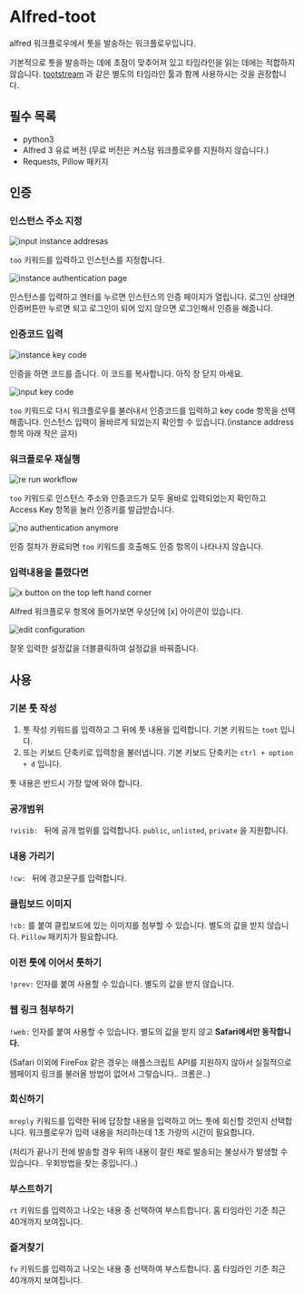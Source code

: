 # Alfred-toot

alfred 워크플로우에서 툿을 발송하는 워크플로우입니다.

기본적으로 툿을 발송하는 데에 초점이 맞추어져 있고 타임라인을 읽는 데에는 적합하지 않습니다. [tootstream](https://github.com/magicalraccoon/tootstream) 과 같은 별도의 타임라인 툴과 함께 사용하시는 것을 권장합니다.

## 필수 목록

- python3
- Alfred 3 유료 버전 (무료 버전은 커스텀 워크플로우를 지원하지 않습니다.)
- Requests, Pillow 패키지

## 인증

### 인스턴스 주소 지정

![input instance addresas](images/01.png)

`too` 키워드를 입력하고 인스턴스를 지정합니다.

![instance authentication page](images/02.png)

인스턴스를 입력하고 엔터를 누르면 인스턴스의 인증 페이지가 열립니다. 로그인 상태면 인증버튼만 누르면 되고 로그인이 되어 있지 않으면 로그인해서 인증을 해줍니다.

### 인증코드 입력

![instance key code](images/03.png)

인증을 하면 코드를 줍니다. 이 코드를 복사합니다. 아직 창 닫지 마세요.

![input key code](images/04.png)

`too` 키워드로 다시 워크플로우를 불러내서 인증코드를 입력하고 key code 항목을 선택해줍니다. 인스턴스 입력이 올바르게 되었는지 확인할 수 있습니다.(instance address 항목 아래 작은 글자)

### 워크플로우 재실행

![re run workflow](images/05.png)

`too` 키워드로 인스턴스 주소와 인증코드가 모두 올바로 입력되었는지 확인하고 Access Key 항목을 눌러 인증키를 발급받습니다.

![no authentication anymore](images/06.png)

인증 절차가 완료되면 `too` 키워드를 호출해도 인증 항목이 나타나지 않습니다.

### 입력내용을 틀렸다면

![x button on the top left hand corner](images/07.png)

Alfred 워크플로우 항목에 들어가보면 우상단에 [x] 아이콘이 있습니다.

![edit configuration](images/08.png)

잘못 입력한 설정값을 더블클릭하여 설정값을 바꿔줍니다.

## 사용

### 기본 툿 작성

1. 툿 작성 키워드를 입력하고 그 뒤에 툿 내용을 입력합니다. 기본 키워드는 `toot` 입니다.
2. 또는 키보드 단축키로 입력창을 불러냅니다. 기본 키보드 단축키는 `ctrl + option + d` 입니다.

툿 내용은 반드시 가장 앞에 와야 합니다.

### 공개범위

`!visib: ` 뒤에 공개 범위를 입력합니다. `public`, `unlisted`, `private` 을 지원합니다.

### 내용 가리기

`!cw: ` 뒤에 경고문구를 입력합니다.

### 클립보드 이미지

`!cb:` 를 붙여 클립보드에 있는 이미지를 첨부할 수 있습니다. 별도의 값을 받지 않습니다.  `Pillow` 패키지가 필요합니다.

### 이전 툿에 이어서 툿하기

`!prev:` 인자를 붙여 사용할 수 있습니다. 별도의 값을 받지 않습니다.

### 웹 링크 첨부하기

`!web:` 인자를 붙여 사용할 수 있습니다. 별도의 값을 받지 않고 **Safari에서만 동작합니다.**

(Safari 이외에 FireFox 같은 경우는 애플스크립트 API를 지원하지 않아서 실질적으로 웹페이지 링크를 불러올 방법이 없어서 그렇습니다.. 크롬은..)

### 회신하기

`mreply` 키워드를 입력한 뒤에 답장할 내용을 입력하고 어느 툿에 회신할 것인지 선택합니다. 워크플로우가 입력 내용을 처리하는데 1초 가량의 시간이 필요합니다. 

(처리가 끝나기 전에 발송할 경우 뒤의 내용이 잘린 채로 발송되는 불상사가 발생할 수 있습니다.. 우회방법을 찾는 중입니다..)

### 부스트하기

`rt` 키워드를 입력하고 나오는 내용 중 선택하여 부스트합니다. 홈 타임라인 기준 최근 40개까지 보여집니다.

### 즐겨찾기

`fv` 키워드를 입력하고 나오는 내용 중 선택하여 부스트합니다. 홈 타임라인 기준 최근 40개까지 보여집니다.